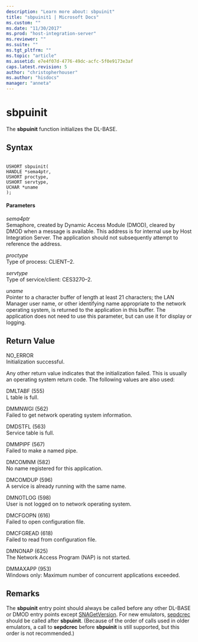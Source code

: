```yaml
---
description: "Learn more about: sbpuinit"
title: "sbpuinit1 | Microsoft Docs"
ms.custom: ""
ms.date: "11/30/2017"
ms.prod: "host-integration-server"
ms.reviewer: ""
ms.suite: ""
ms.tgt_pltfrm: ""
ms.topic: "article"
ms.assetid: e7e4f07d-4776-49dc-acfc-5f0e9173e3af
caps.latest.revision: 5
author: "christopherhouser"
ms.author: "hisdocs"
manager: "anneta"
---
```

# sbpuinit
The **sbpuinit** function initializes the DL-BASE.  
  
## Syntax  
  
```  
  
USHORT sbpuinit(   
HANDLE *sema4ptr,   
USHORT proctype,   
USHORT servtype,   
UCHAR *uname   
);  
```  
  
#### Parameters  
 *sema4ptr*  
 Semaphore, created by Dynamic Access Module (DMOD), cleared by DMOD when a message is available. This address is for internal use by Host Integration Server. The application should not subsequently attempt to reference the address.  
  
 *proctype*  
 Type of process: CLIENT–2.  
  
 *servtype*  
 Type of service/client: CES3270–2.  
  
 *uname*  
 Pointer to a character buffer of length at least 21 characters; the LAN Manager user name, or other identifying name appropriate to the network operating system, is returned to the application in this buffer. The application does not need to use this parameter, but can use it for display or logging.  
  
## Return Value  
 NO_ERROR  
 Initialization successful.  
  
 Any other return value indicates that the initialization failed. This is usually an operating system return code. The following values are also used:  
  
 DMLTABF (555)  
 L table is full.  
  
 DMMNWGI (562)  
 Failed to get network operating system information.  
  
 DMDSTFL (563)  
 Service table is full.  
  
 DMMPIPF (567)  
 Failed to make a named pipe.  
  
 DMCOMNM (582)  
 No name registered for this application.  
  
 DMCOMDUP (596)  
 A service is already running with the same name.  
  
 DMNOTLOG (598)  
 User is not logged on to network operating system.  
  
 DMCFGOPN (616)  
 Failed to open configuration file.  
  
 DMCFGREAD (618)  
 Failed to read from configuration file.  
  
 DMNONAP (625)  
 The Network Access Program (NAP) is not started.  
  
 DMMAXAPP (953)  
 Windows only: Maximum number of concurrent applications exceeded.  
  
## Remarks  
 The **sbpuinit** entry point should always be called before any other DL-BASE or DMOD entry points except [SNAGetVersion](../core/snagetversion1.md). For new emulators, [sepdcrec](../core/sepdcrec1.md) should be called after **sbpuinit**. (Because of the order of calls used in older emulators, a call to **sepdcrec** before **sbpuinit** is still supported, but this order is not recommended.)
